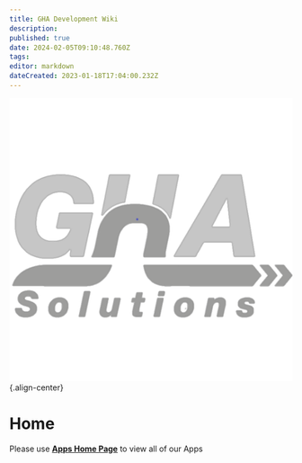 ```yaml
---
title: GHA Development Wiki
description: 
published: true
date: 2024-02-05T09:10:48.760Z
tags: 
editor: markdown
dateCreated: 2023-01-18T17:04:00.232Z
---
```


![untitled.png](/untitled.png){.align-center} <br><h1> Home</h1>Please use **[Apps Home Page](/Apps)** to view all of our Apps<br> 